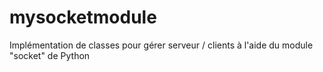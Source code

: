 # mysocketmodule
Implémentation de classes pour gérer serveur / clients à l'aide du module "socket" de Python
